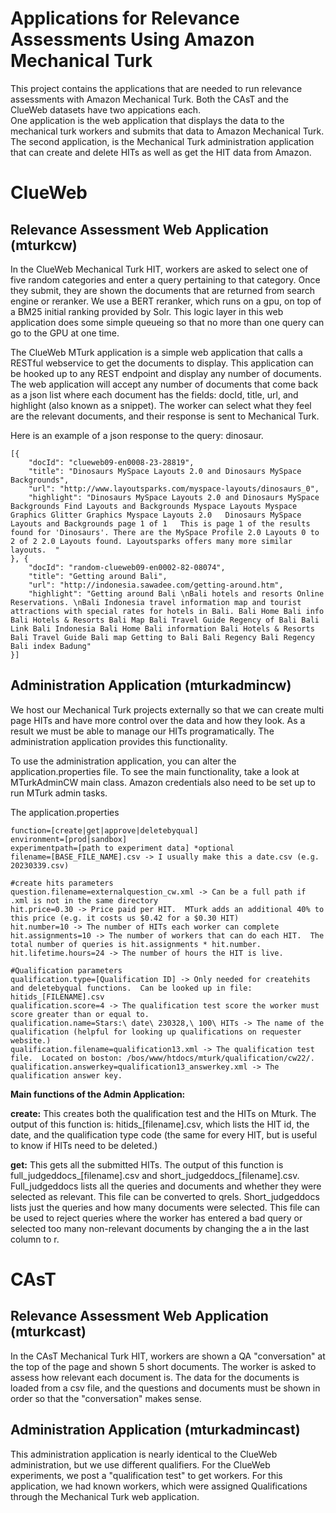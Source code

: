 Applications for Relevance Assessments Using Amazon Mechanical Turk
========

This project contains the applications that are needed to run relevance assessments with Amazon Mechanical Turk.  Both the CAsT and the ClueWeb datasets have two appications each.  
One application is the web application that displays the data to the mechanical turk workers and submits that data to Amazon Mechanical Turk.  The second application, is the 
Mechanical Turk administration application that can create and delete HITs as well as get the HIT data from Amazon.

# ClueWeb
## Relevance Assessment Web Application (mturkcw)
In the ClueWeb Mechanical Turk HIT, workers are asked to select one of five random categories and enter a query pertaining to that category.  Once they submit, they are shown 
the documents that are returned from search engine or reranker.  We use a BERT reranker, which runs on a gpu, on top of a BM25 initial ranking provided by Solr.  This logic 
layer in this web application does some simple queueing so that no more than one query can go to the GPU at one time.

The ClueWeb MTurk application is a simple web application that calls a RESTful webservice to get the documents to display.  This application can be hooked up to any REST endpoint 
and display any number of documents.  The web application will accept any number of documents that come back as a json list where each document has the fields: docId, title, 
url, and highlight (also known as a snippet).  The worker can select what they feel are the relevant documents, and their response is sent to Mechanical Turk.

Here is an example of a json response to the query: dinosaur.
```
[{
	"docId": "clueweb09-en0008-23-28819",
	"title": "Dinosaurs MySpace Layouts 2.0 and Dinosaurs MySpace Backgrounds",
	"url": "http://www.layoutsparks.com/myspace-layouts/dinosaurs_0",
	"highlight": "Dinosaurs MySpace Layouts 2.0 and Dinosaurs MySpace Backgrounds Find Layouts and Backgrounds Myspace Layouts Myspace Graphics Glitter Graphics Myspace Layouts 2.0   Dinosaurs MySpace Layouts and Backgrounds page 1 of 1   This is page 1 of the results found for 'Dinosaurs'. There are the MySpace Profile 2.0 Layouts 0 to 2 of 2 2.0 Layouts found. Layoutsparks offers many more similar layouts.  "
}, {
	"docId": "random-clueweb09-en0002-82-08074",
	"title": "Getting around Bali",
	"url": "http://indonesia.sawadee.com/getting-around.htm",
	"highlight": "Getting around Bali \nBali hotels and resorts Online Reservations. \nBali Indonesia travel information map and tourist attractions with special rates for hotels in Bali. Bali Home Bali info Bali Hotels & Resorts Bali Map Bali Travel Guide Regency of Bali Bali Link Bali Indonesia Bali Home Bali information Bali Hotels & Resorts Bali Travel Guide Bali map Getting to Bali Bali Regency Bali Regency Bali index Badung"
}]
```

## Administration Application (mturkadmincw)
We host our Mechanical Turk projects externally so that we can create multi page HITs and have more control over the data and how they look.  As a result we must be able to manage 
our HITs programatically.  The administration application provides this functionality.

To use the administration application, you can alter the application.properties file.  To see the main functionality, take a look at MTurkAdminCW main class.  Amazon credentials also need to be set up to run MTurk admin tasks.

The application.properties
```
function=[create|get|approve|deletebyqual]
environment=[prod|sandbox]
experimentpath=[path to experiment data] *optional 
filename=[BASE_FILE_NAME].csv -> I usually make this a date.csv (e.g. 20230339.csv)

#create hits parameters
question.filename=externalquestion_cw.xml -> Can be a full path if .xml is not in the same directory
hit.price=0.30 -> Price paid per HIT.  MTurk adds an additional 40% to this price (e.g. it costs us $0.42 for a $0.30 HIT)
hit.number=10 -> The number of HITs each worker can complete
hit.assignments=10 -> The number of workers that can do each HIT.  The total number of queries is hit.assignments * hit.number.
hit.lifetime.hours=24 -> The number of hours the HIT is live.

#Qualification parameters
qualification.type=[Qualification ID] -> Only needed for createhits and deletebyqual functions.  Can be looked up in file: hitids_[FILENAME].csv
qualification.score=4 -> The qualification test score the worker must score greater than or equal to.
qualification.name=Stars:\ date\ 230328,\ 100\ HITs -> The name of the qualification (helpful for looking up qualifications on requester website.)
qualification.filename=qualification13.xml -> The qualification test file.  Located on boston: /bos/www/htdocs/mturk/qualification/cw22/.
qualification.answerkey=qualification13_answerkey.xml -> The qualification answer key.
```

<b>Main functions of the Admin Application:</b>

<b>create:</b> This creates both the qualification test and the HITs on Mturk.  The output of this function is: hitids_[filename].csv, which lists the HIT id, the date, and the qualification type code (the same for every HIT, but is useful to know if HITs need to be deleted.)

<b>get:</b> This gets all the submitted HITs.  The output of this function is full_judgeddocs_[filename].csv and short_judgeddocs_[filename].csv.  Full_judgeddocs lists all the queries and documents and whether they were selected as relevant.  This file can be converted to qrels.  Short_judgeddocs lists just the queries and how many documents were selected.  This file can be used to reject queries where the worker has entered a bad query or selected too many non-relevant documents by changing the a in the last column to r.

# CAsT
## Relevance Assessment Web Application (mturkcast)
In the CAsT Mechanical Turk HIT, workers are shown a QA "conversation" at the top of the page and shown 5 short documents.  The worker is asked to assess how relevant each 
document is.  The data for the documents is loaded from a csv file, and the questions and documents must be shown in order so that the "conversation" makes sense.

## Administration Application (mturkadmincast)
This administration application is nearly identical to the ClueWeb administration, but we use different qualifiers.  For the ClueWeb experiments, we post a "qualification test"
to get workers.  For this application, we had known workers, which were assigned Qualifications through the Mechanical Turk web application.
